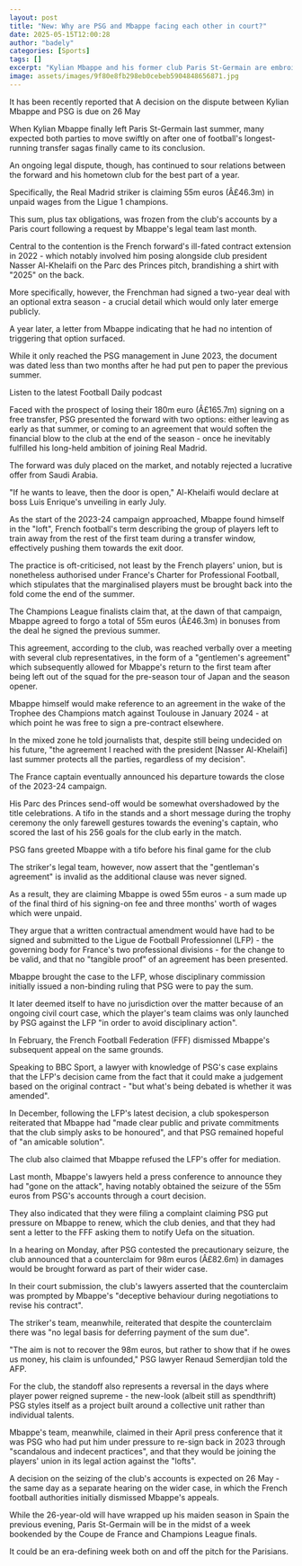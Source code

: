 ```yaml
---
layout: post
title: "New: Why are PSG and Mbappe facing each other in court?"
date: 2025-05-15T12:00:28
author: "badely"
categories: [Sports]
tags: []
excerpt: "Kylian Mbappe and his former club Paris St-Germain are embroiled in a legal dispute, but a verdict will soon be reached."
image: assets/images/9f80e8fb298eb0cebeb5904848656871.jpg
---
```


It has been recently reported that A decision on the dispute between Kylian Mbappe and PSG is due on 26 May

When Kylian Mbappe finally left Paris St-Germain last summer, many expected both parties to move swiftly on after one of football's longest-running transfer sagas finally came to its conclusion.

An ongoing legal dispute, though, has continued to sour relations between the forward and his hometown club for the best part of a year.

Specifically, the Real Madrid striker is claiming 55m euros (Â£46.3m) in unpaid wages from the Ligue 1 champions.

This sum, plus tax obligations, was frozen from the club's accounts by a Paris court following a request by Mbappe's legal team last month.

Central to the contention is the French forward's ill-fated contract extension in 2022 - which notably involved him posing alongside club president Nasser Al-Khelaifi on the Parc des Princes pitch, brandishing a shirt with "2025" on the back.

More specifically, however, the Frenchman had signed a two-year deal with an optional extra season - a crucial detail which would only later emerge publicly.

A year later, a letter from Mbappe indicating that he had no intention of triggering that option surfaced.

While it only reached the PSG management in June 2023, the document was dated less than two months after he had put pen to paper the previous summer.

Listen to the latest Football Daily podcast

Faced with the prospect of losing their 180m euro (Â£165.7m) signing on a free transfer, PSG presented the forward with two options: either leaving as early as that summer, or coming to an agreement that would soften the financial blow to the club at the end of the season - once he inevitably fulfilled his long-held ambition of joining Real Madrid.

The forward was duly placed on the market, and notably rejected a lucrative offer from Saudi Arabia.

"If he wants to leave, then the door is open," Al-Khelaifi would declare at boss Luis Enrique's unveiling in early July.

As the start of the 2023-24 campaign approached, Mbappe found himself in the "loft", French football's term describing the group of players left to train away from the rest of the first team during a transfer window, effectively pushing them towards the exit door.

The practice is oft-criticised, not least by the French players' union, but is nonetheless authorised under France's Charter for Professional Football, which stipulates that the marginalised players must be brought back into the fold come the end of the summer.

The Champions League finalists claim that, at the dawn of that campaign, Mbappe agreed to forgo a total of 55m euros (Â£46.3m) in bonuses from the deal he signed the previous summer.

This agreement, according to the club, was reached verbally over a meeting with several club representatives, in the form of a "gentlemen's agreement" which subsequently allowed for Mbappe's return to the first team after being left out of the squad for the pre-season tour of Japan and the season opener.

Mbappe himself would make reference to an agreement in the wake of the Trophee des Champions match against Toulouse in January 2024 - at which point he was free to sign a pre-contract elsewhere.

In the mixed zone he told journalists that, despite still being undecided on his future, "the agreement I reached with the president [Nasser Al-Khelaifi] last summer protects all the parties, regardless of my decision".

The France captain eventually announced his departure towards the close of the 2023-24 campaign.

His Parc des Princes send-off would be somewhat overshadowed by the title celebrations. A tifo in the stands and a short message during the trophy ceremony the only farewell gestures towards the evening's captain, who scored the last of his 256 goals for the club early in the match.

PSG fans greeted Mbappe with a tifo before his final game for the club

The striker's legal team, however, now assert that the "gentleman's agreement" is invalid as the additional clause was never signed.

As a result, they are claiming Mbappe is owed 55m euros - a sum made up of the final third of his signing-on fee and three months' worth of wages which were unpaid.

They argue that a written contractual amendment would have had to be signed and submitted to the Ligue de Football Professionnel (LFP) - the governing body for France's two professional divisions - for the change to be valid, and that no "tangible proof" of an agreement has been presented.

Mbappe brought the case to the LFP, whose disciplinary commission initially issued a non-binding ruling that PSG were to pay the sum.

It later deemed itself to have no jurisdiction over the matter because of an ongoing civil court case, which the player's team claims was only launched by PSG against the LFP "in order to avoid disciplinary action".

In February, the French Football Federation (FFF) dismissed Mbappe's subsequent appeal on the same grounds.

Speaking to BBC Sport, a lawyer with knowledge of PSG's case explains that the LFP's decision came from the fact that it could make a judgement based on the original contract - "but what's being debated is whether it was amended".

In December, following the LFP's latest decision, a club spokesperson reiterated that Mbappe had "made clear public and private commitments that the club simply asks to be honoured", and that PSG remained hopeful of "an amicable solution".

The club also claimed that Mbappe refused the LFP's offer for mediation.

Last month, Mbappe's lawyers held a press conference to announce they had "gone on the attack", having notably obtained the seizure of the 55m euros from PSG's accounts through a court decision.

They also indicated that they were filing a complaint claiming PSG put pressure on Mbappe to renew, which the club denies, and that they had sent a letter to the FFF asking them to notify Uefa on the situation.

In a hearing on Monday, after PSG contested the precautionary seizure, the club announced that a counterclaim for 98m euros (Â£82.6m) in damages would be brought forward as part of their wider case.

In their court submission, the club's lawyers asserted that the counterclaim was prompted by Mbappe's "deceptive behaviour during negotiations to revise his contract".

The striker's team, meanwhile, reiterated that despite the counterclaim there was "no legal basis for deferring payment of the sum due".

"The aim is not to recover the 98m euros, but rather to show that if he owes us money, his claim is unfounded," PSG lawyer Renaud Semerdjian told the AFP.

For the club, the standoff also represents a reversal in the days where player power reigned supreme - the new-look (albeit still as spendthrift) PSG styles itself as a project built around a collective unit rather than individual talents.

Mbappe's team, meanwhile, claimed in their April press conference that it was PSG who had put him under pressure to re-sign back in 2023 through "scandalous and indecent practices", and that they would be joining the players' union in its legal action against the "lofts".

A decision on the seizing of the club's accounts is expected on 26 May - the same day as a separate hearing on the wider case, in which the French football authorities initially dismissed Mbappe's appeals.

While the 26-year-old will have wrapped up his maiden season in Spain the previous evening, Paris St-Germain will be in the midst of a week bookended by the Coupe de France and Champions League finals.

It could be an era-defining week both on and off the pitch for the Parisians.

